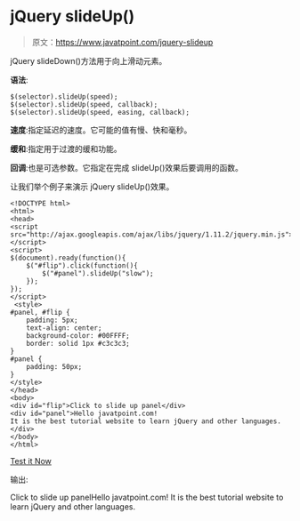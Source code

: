 # jQuery slideUp()

> 原文：<https://www.javatpoint.com/jquery-slideup>

jQuery slideDown()方法用于向上滑动元素。

**语法**:

```
$(selector).slideUp(speed);
$(selector).slideUp(speed, callback); 
$(selector).slideUp(speed, easing, callback);

```

**速度**:指定延迟的速度。它可能的值有慢、快和毫秒。

**缓和**:指定用于过渡的缓和功能。

**回调**:也是可选参数。它指定在完成 slideUp()效果后要调用的函数。

让我们举个例子来演示 jQuery slideUp()效果。

```
<!DOCTYPE html>
<html>
<head>
<script src="http://ajax.googleapis.com/ajax/libs/jquery/1.11.2/jquery.min.js"></script>
<script> 
$(document).ready(function(){
    $("#flip").click(function(){
        $("#panel").slideUp("slow");
    });
});
</script>
 <style> 
#panel, #flip {
    padding: 5px;
    text-align: center;
    background-color: #00FFFF;
    border: solid 1px #c3c3c3;
}
#panel {
    padding: 50px;
}
</style>
</head>
<body>
<div id="flip">Click to slide up panel</div>
<div id="panel">Hello javatpoint.com! 
It is the best tutorial website to learn jQuery and other languages.</div>
</body>
</html>

```

[Test it Now](https://www.javatpoint.com/oprweb/test.jsp?filename=jqueryslideup1)

输出:

Click to slide up panelHello javatpoint.com! It is the best tutorial website to learn jQuery and other languages.